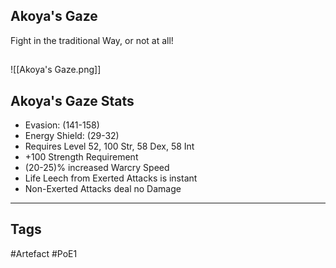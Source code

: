 ## Akoya's Gaze
Fight in the traditional Way, or not at all!
##
![[Akoya's Gaze.png]]
## Akoya's Gaze Stats
- Evasion: (141-158)
- Energy Shield: (29-32)
- Requires Level 52, 100 Str, 58 Dex, 58 Int
- +100 Strength Requirement
- (20-25)% increased Warcry Speed
- Life Leech from Exerted Attacks is instant
- Non-Exerted Attacks deal no Damage


---
## Tags
#Artefact
#PoE1